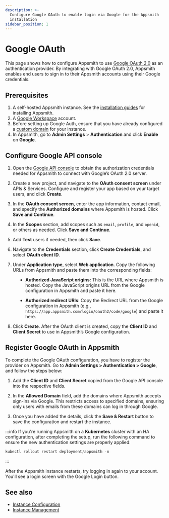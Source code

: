```yaml
---
description: >-
  Configure Google OAuth to enable login via Google for the Appsmith
  installation
sidebar_position: 1
---
```


# Google OAuth

This page shows how to configure Appsmith to use [Google OAuth 2.0](https://developers.google.com/identity/protocols/oauth2) as an authentication provider. By integrating with Google OAuth 2.0, Appsmith enables end users to sign in to their Appsmith accounts using their Google credentials.


## Prerequisites

1. A self-hosted Appsmith instance. See the [installation guides](/getting-started/setup/installation-guides) for installing Appsmith.
2. A [Google Workspace](https://workspace.google.com/intl/en_in/) account.
3. Before setting up Google Auth, ensure that you have already configured a [custom domain](/getting-started/setup/instance-configuration/custom-domain) for your instance.
4. In Appsmith, go to **Admin Settings** > **Authentication** and click **Enable** on  **Google**.



## Configure Google API console

1. Open the [Google API console](https://console.cloud.google.com/apis) to obtain the authorization credentials needed for Appsmith to connect with Google’s OAuth 2.0 server.

<dd>

<ZoomImage src="/img/Google_OAuth_Consent_1.png" alt="" caption="" />

</dd>

2. Create a new project, and navigate to the **OAuth consent screen** under APIs & Services. Configure and register your app based on your target users, and click **Create**.



3. In the **OAuth consent screen**, enter the app information, contact email, and specify the **Authorized domains** where Appsmith is hosted. Click **Save and Continue**.

<dd>

<ZoomImage src="/img/auth-google-oauth.png" alt="" caption="" />

</dd>

4. In the **Scopes** section, add scopes such as `email`, `profile`, and `openid`, or others as needed. Click **Save and Continue**.


<dd>

<ZoomImage src="/img/google-scopes-auth.png" alt="" caption="" />

</dd>


5. Add **Test** users if needed, then click **Save**.

6. Navigate to the **Credentials** section, click **Create Credentials**, and select **OAuth client ID**.

<dd>

<ZoomImage src="/img/Google_OAuth_Creds.png" alt="" caption="" />

</dd>


7. Under **Application type**, select **Web application**. Copy the following URLs from Appsmith and paste them into the corresponding fields:

<dd>

- **Authorized JavaScript origins:** This is the URL where Appsmith is hosted. Copy the JavaScript origins URL from the Google configuration in Appsmith and paste it here.

- **Authorized redirect URIs**: Copy the Redirect URL from the Google configuration in Appsmith (e.g., `https://app.appsmith.com/login/oauth2/code/google`) and paste it here.

</dd>

8. Click **Create**. After the OAuth client is created, copy the **Client ID** and **Client Secret** to use in Appsmith’s Google configuration.


<dd>

<ZoomImage src="/img/clientid-googleauth.png" alt="" caption="" />

</dd>


## Register Google OAuth in Appsmith

To complete the Google OAuth configuration, you have to register the provider on Appsmith. Go to **Admin Settings > Authentication > Google**, and follow the steps below:

<ZoomImage src="/img/google-auth-appsmith.png" alt="" caption="" />


1. Add the **Client ID** and **Client Secret** copied from the Google API console into the respective fields.

2. In the **Allowed Domain** field, add the domains where Appsmith accepts sign-ins via Google. This restricts access to specified domains, ensuring only users with emails from these domains can log in through Google.

3. Once you have added the details, click the **Save & Restart** button to save the configuration and restart the instance.


:::info
If you're running Appsmith on a **Kubernetes** cluster with an HA configuration, after completing the setup, run the following command to ensure the new authentication settings are properly applied:

```js
kubectl rollout restart deployment/appsmith -n
```
:::
 
After the Appsmith instance restarts, try logging in again to your account. You'll see a login screen with the Google Login button.



<ZoomImage src="/img/google-auth-main.png" alt="" caption="" />




## See also

- [Instance Configuration](/getting-started/setup/instance-configuration)
- [Instance Management](/getting-started/setup/instance-management)
